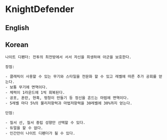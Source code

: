 # KnightDefender

## English

## Korean

    나이트 디펜더: 전투의 최전방에서 서서 자신을 희생하여 아군을 보호한다.

    장점:

    - 클래릭이 사용할 수 있는 무기와 스타일을 전문화 할 수 있고 레벨에 따른 추가 공회를 얻는다.
    - 보통 무기에 면역이다.
    - 체력이 1라운드에 1씩 회복된다.
    - 공포, 혼란, 현혹, 멍청이 만들기 등 정신을 흔드는 마법에 면역이다.
    - 5레벨 마다 5%의 물리저항력과 마법저항력을 30레벨에 30%까지 얻는다.

    단점:

    - 질서 선, 질서 중립 성향만 선택할 수 있다.
    - 듀얼을 할 수 없다.
    - 인간만이 나이트 디펜더가 될 수 있다.